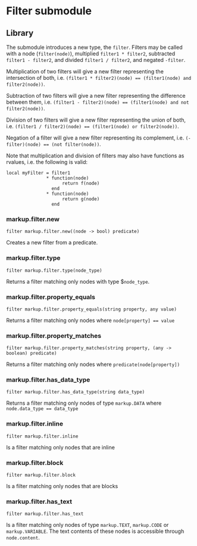 
# Filter submodule

## Library

The submodule introduces a new type, the `filter`.
Filters may be called with a node (`filter(node)`), multiplied `filter1 * filter2`, subtracted `filter1 - filter2`, and divided `filter1 / filter2`, and negated `-filter`.

Multiplication of two filters will give a new filter representing the intersection of both, i.e. `(filter1 * filter2)(node) == (filter1(node) and filter2(node))`.

Subtraction of two filters will give a new filter representing the difference between them, i.e. `(filter1 - filter2)(node) == (filter1(node) and not filter2(node))`.

Division of two filters will give a new filter representing the union of both, i.e. `(filter1 / filter2)(node) == (filter1(node) or filter2(node))`.

Negation of a filter will give a new filter representing its complement, i.e. `(-filter)(node) == (not filter(node))`.

Note that multiplication and division of filters may also have functions as rvalues, i.e. the following is valid:

```
local myFilter = filter1
               * function(node)
                     return f(node)
                 end
               * function(node)
                     return g(node)
                 end
```

### markup.filter.new

```
filter markup.filter.new((node -> bool) predicate)
```

Creates a new filter from a predicate.

### markup.filter.type

```
filter markup.filter.type(node_type)
```

Returns a filter matching only nodes with type $`node_type`.

### markup.filter.property_equals

```
filter markup.filter.property_equals(string property, any value)
```

Returns a filter matching only nodes where `node[property] == value`

### markup.filter.property_matches

```
filter markup.filter.property_matches(string property, (any -> boolean) predicate)
```

Returns a filter matching only nodes where `predicate(node[property])`

### markup.filter.has_data_type

```
filter markup.filter.has_data_type(string data_type)
```

Returns a filter matching only nodes of type `markup.DATA` where `node.data_type == data_type`

### markup.filter.inline

```
filter markup.filter.inline
```

Is a filter matching only nodes that are inline

### markup.filter.block

```
filter markup.filter.block
```

Is a filter matching only nodes that are blocks

### markup.filter.has\_text

```
filter markup.filter.has_text
```

Is a filter matching only nodes of type `markup.TEXT`, `markup.CODE` or `markup.VARIABLE`. The text contents of these nodes is accessible through `node.content`.

